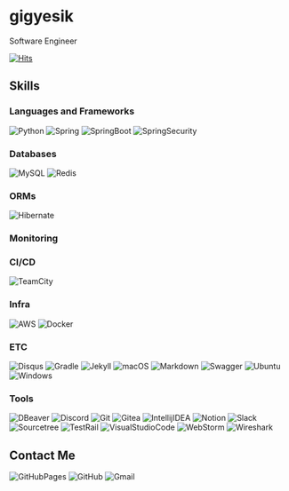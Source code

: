 # gigyesik

Software Engineer

[![Hits](https://hits.seeyoufarm.com/api/count/incr/badge.svg?url=https%3A%2F%2Fgithub.com%2Fgigyesik%2Fhit-counter&count_bg=%2379C83D&title_bg=%23555555&icon=&icon_color=%23E7E7E7&title=hits&edge_flat=false)](https://hits.seeyoufarm.com)

## Skills

### Languages and Frameworks
![Python](https://img.shields.io/badge/Python-3776AB?style=flat-square&logo=Python&logoColor=white)
![Spring](https://img.shields.io/badge/Spring-6DB33F?style=flat-square&logo=Spring&logoColor=white)
![SpringBoot](https://img.shields.io/badge/SpringBoot-6DB33F?style=flat-square&logo=SpringBoot&logoColor=white)
![SpringSecurity](https://img.shields.io/badge/SpringSecurity-6DB33F?style=flat-square&logo=SpringSecurity&logoColor=white)

### Databases
![MySQL](https://img.shields.io/badge/MySQL-4479A1?style=flat-square&logo=MySQL&logoColor=white)
![Redis](https://img.shields.io/badge/Redis-FF4438?style=flat-square&logo=Redis&logoColor=white)

### ORMs
![Hibernate](https://img.shields.io/badge/Hibernate-59666C?style=flat-square&logo=Hibernate&logoColor=white)

### Monitoring

### CI/CD
![TeamCity](https://img.shields.io/badge/TeamCity-000000?style=flat-square&logo=TeamCity&logoColor=white)

### Infra
![AWS](https://img.shields.io/badge/AWS-232F3E?style=flat-square&logo=AmazonWebServices&logoColor=white)
![Docker](https://img.shields.io/badge/Docker-2496ED?style=flat-square&logo=Docker&logoColor=white)

### ETC 
![Disqus](https://img.shields.io/badge/Disqus-2E9FFF?style=flat-square&logo=Disqus&logoColor=white)
![Gradle](https://img.shields.io/badge/Gradle-02303A?style=flat-square&logo=Gradle&logoColor=white)
![Jekyll](https://img.shields.io/badge/Jekyll-CC0000?style=flat-square&logo=Jekyll&logoColor=white)
![macOS](https://img.shields.io/badge/macOS-000000?style=flat-square&logo=macOS&logoColor=white)
![Markdown](https://img.shields.io/badge/Markdown-000000?style=flat-square&logo=Markdown&logoColor=white)
![Swagger](https://img.shields.io/badge/Swagger-85EA2D?style=flat-square&logo=Swagger&logoColor=white)
![Ubuntu](https://img.shields.io/badge/Ubuntu-E95420?style=flat-square&logo=Ubuntu&logoColor=white)
![Windows](https://img.shields.io/badge/Windows-0078D4?style=flat-square&logo=Windows&logoColor=white)

### Tools
![DBeaver](https://img.shields.io/badge/DBeaver-382923?style=flat-square&logo=DBeaver&logoColor=white)
![Discord](https://img.shields.io/badge/Discord-5865F2?style=flat-square&logo=Discord&logoColor=white)
![Git](https://img.shields.io/badge/Git-F05032?style=flat-square&logo=Git&logoColor=white)
![Gitea](https://img.shields.io/badge/Gitea-609926?style=flat-square&logo=Gitea&logoColor=white)
![IntellijIDEA](https://img.shields.io/badge/IntellijIDEA-000000?style=flat-square&logo=IntellijIDEA&logoColor=white)
![Notion](https://img.shields.io/badge/Notion-000000?style=flat-square&logo=Notion&logoColor=white)
![Slack](https://img.shields.io/badge/Slack-4A154B?style=flat-square&logo=Slack&logoColor=white)
![Sourcetree](https://img.shields.io/badge/Sourcetree-0052CC?style=flat-square&logo=Sourcetree&logoColor=white)
![TestRail](https://img.shields.io/badge/TestRail-65C179?style=flat-square&logo=TestRail&logoColor=white)
![VisualStudioCode](https://img.shields.io/badge/VSCode-007ACC?style=flat-square&logo=VisualStudioCode&logoColor=white)
![WebStorm](https://img.shields.io/badge/WebStorm-000000?style=flat-square&logo=WebStorm&logoColor=white)
![Wireshark](https://img.shields.io/badge/Wireshark-1679A7?style=flat-square&logo=Wireshark&logoColor=white)

## Contact Me
![GitHubPages](https://img.shields.io/badge/Blog-222222?style=flat-square&logo=GitHubPages&logoColor=white)
![GitHub](https://img.shields.io/badge/GitHub-181717?style=flat-square&logo=GitHub&logoColor=white)
![Gmail](https://img.shields.io/badge/gigyesik@gmail.com-EA4335?style=flat-square&logo=Gmail&logoColor=white)


[//]: # (![BuyMeACoffee]&#40;https://img.shields.io/badge/BuyMeACoffee-FFDD00?style=flat-square&logo=BuyMeACoffee&logoColor=white&#41;)
[//]: # (![Tistory]&#40;https://img.shields.io/badge/Tistory-000000?style=flat-square&logo=Tistory&logoColor=white&#41;)
[//]: # (![X]&#40;https://img.shields.io/badge/X-000000?style=flat-square&logo=X&logoColor=white&#41;)


